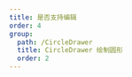 ```yaml
---
title: 是否支持编辑
order: 4
group:
  path: /CircleDrawer
  title: CircleDrawer 绘制圆形
  order: 2
---
```


<code src="./editable.tsx" compact="true" defaultShowCode="true"></code>
